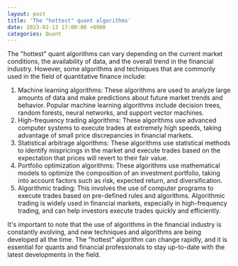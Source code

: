 ```yaml
---
layout: post
title: 'The "hottest" quant algorithms'
date: 2023-02-13 17:00:00 +0900
categories: Quant
---
```


The "hottest" quant algorithms can vary depending on the current market conditions, the availability of data, and the overall trend in the financial industry. However, some algorithms and techniques that are commonly used in the field of quantitative finance include:

1. Machine learning algorithms: These algorithms are used to analyze large amounts of data and make predictions about future market trends and behavior. Popular machine learning algorithms include decision trees, random forests, neural networks, and support vector machines.
2. High-frequency trading algorithms: These algorithms use advanced computer systems to execute trades at extremely high speeds, taking advantage of small price discrepancies in financial markets.
3. Statistical arbitrage algorithms: These algorithms use statistical methods to identify mispricings in the market and execute trades based on the expectation that prices will revert to their fair value.
4. Portfolio optimization algorithms: These algorithms use mathematical models to optimize the composition of an investment portfolio, taking into account factors such as risk, expected return, and diversification.
5. Algorithmic trading: This involves the use of computer programs to execute trades based on pre-defined rules and algorithms. Algorithmic trading is widely used in financial markets, especially in high-frequency trading, and can help investors execute trades quickly and efficiently.

It's important to note that the use of algorithms in the financial industry is constantly evolving, and new techniques and algorithms are being developed all the time. The "hottest" algorithm can change rapidly, and it is essential for quants and financial professionals to stay up-to-date with the latest developments in the field.
